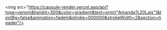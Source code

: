 <img src="https://capsule-render.vercel.app/api?type=venom&height=300&color=gradient&text=print("Amanda%20Laís")&textBg=false&animation=fadeIn&stroke=000000&strokeWidth=2&section=header"/>
